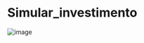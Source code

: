 ﻿# Simular_investimento
![image](https://github.com/user-attachments/assets/1f7b17de-3dcd-4f0b-b19e-680ca99fb730)
